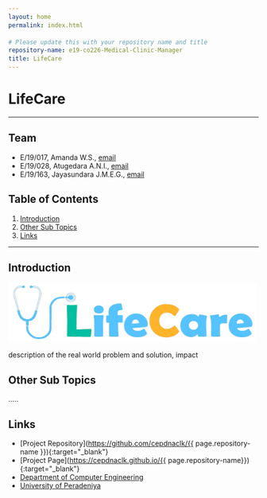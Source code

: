 ```yaml
---
layout: home
permalink: index.html

# Please update this with your repository name and title
repository-name: e19-co226-Medical-Clinic-Manager
title: LifeCare
---
```


[comment]: # "This is the standard layout for the project, but you can clean this and use your own template"

# LifeCare

---

<!-- 
This is a sample image, to show how to add images to your page. To learn more options, please refer [this](https://projects.ce.pdn.ac.lk/docs/faq/how-to-add-an-image/)

![Sample Image](./images/sample.png)
 -->

## Team
-  E/19/017, Amanda W.S., [email](mailto:e19017@eng.pdn.ac.lk)
-  E/19/028, Atugedara A.N.I., [email](mailto:e19018@eng.pdn.ac.lk)
-  E/19/163, Jayasundara J.M.E.G., [email](mailto:e19163@eng.pdn.ac.lk)

## Table of Contents
1. [Introduction](#introduction)
2. [Other Sub Topics](#other-sub-topics)
3. [Links](#links)

---

## Introduction

<img src = "images/Logo.png" width="500" height="120">

 description of the real world problem and solution, impact

## Other Sub Topics

.....

## Links

- [Project Repository](https://github.com/cepdnaclk/{{ page.repository-name }}){:target="_blank"}
- [Project Page](https://cepdnaclk.github.io/{{ page.repository-name}}){:target="_blank"}
- [Department of Computer Engineering](http://www.ce.pdn.ac.lk/)
- [University of Peradeniya](https://eng.pdn.ac.lk/)


[//]: # (Please refer this to learn more about Markdown syntax)
[//]: # (https://github.com/adam-p/markdown-here/wiki/Markdown-Cheatsheet)

